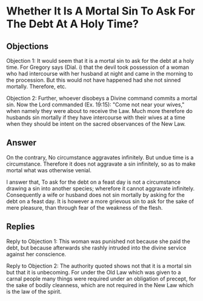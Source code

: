 # Whether It Is A Mortal Sin To Ask For The Debt At A Holy Time?

## Objections

Objection 1: It would seem that it is a mortal sin to ask for the debt at a holy time. For Gregory says (Dial. i) that the devil took possession of a woman who had intercourse with her husband at night and came in the morning to the procession. But this would not have happened had she not sinned mortally. Therefore, etc.

Objection 2: Further, whoever disobeys a Divine command commits a mortal sin. Now the Lord commanded (Ex. 19:15): "Come not near your wives," when namely they were about to receive the Law. Much more therefore do husbands sin mortally if they have intercourse with their wives at a time when they should be intent on the sacred observances of the New Law.

## Answer

On the contrary, No circumstance aggravates infinitely. But undue time is a circumstance. Therefore it does not aggravate a sin infinitely, so as to make mortal what was otherwise venial.

I answer that, To ask for the debt on a feast day is not a circumstance drawing a sin into another species; wherefore it cannot aggravate infinitely. Consequently a wife or husband does not sin mortally by asking for the debt on a feast day. It is however a more grievous sin to ask for the sake of mere pleasure, than through fear of the weakness of the flesh.

## Replies

Reply to Objection 1: This woman was punished not because she paid the debt, but because afterwards she rashly intruded into the divine service against her conscience.

Reply to Objection 2: The authority quoted shows not that it is a mortal sin but that it is unbecoming. For under the Old Law which was given to a carnal people many things were required under an obligation of precept, for the sake of bodily cleanness, which are not required in the New Law which is the law of the spirit.